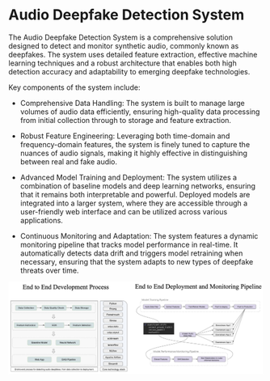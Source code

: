 # Audio Deepfake Detection System


The Audio Deepfake Detection System is a comprehensive solution designed to detect and monitor synthetic audio, commonly known as deepfakes. The system uses detailed feature extraction, effective machine learning techniques and a robust architecture that enables both high detection accuracy and adaptability to emerging deepfake technologies.

Key components of the system include:

* Comprehensive Data Handling: The system is built to manage large volumes of audio data efficiently, ensuring high-quality data processing from initial collection through to storage and feature extraction.

* Robust Feature Engineering: Leveraging both time-domain and frequency-domain features, the system is finely tuned to capture the nuances of audio signals, making it highly effective in distinguishing between real and fake audio.

* Advanced Model Training and Deployment: The system utilizes a combination of baseline models and deep learning networks, ensuring that it remains both interpretable and powerful. Deployed models are integrated into a larger system, where they are accessible through a user-friendly web interface and can be utilized across various applications.

* Continuous Monitoring and Adaptation: The system features a dynamic monitoring pipeline that tracks model performance in real-time. It automatically detects data drift and triggers model retraining when necessary, ensuring that the system adapts to new types of deepfake threats over time.

![end_to_end_diagram](docs/end_to_end.png)